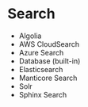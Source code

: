 # Search

* Algolia
* AWS CloudSearch
* Azure Search
* Database \(built-in\)
* Elasticsearch
* Manticore Search
* Solr
* Sphinx Search

